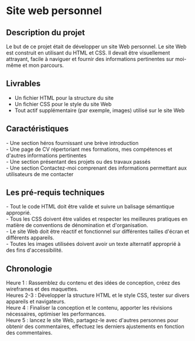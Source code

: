 <h1>Site web personnel</h1>
<h2>Description du projet</h2>

Le but de ce projet était de développer un site Web personnel. Le site Web est construit en utilisant du HTML et CSS. Il devait être visuellement attrayant, facile à naviguer et fournir des informations pertinentes sur moi-même et mon parcours.

<h2>Livrables</h2>

- Un fichier HTML pour la structure du site<br>
- Un fichier CSS pour le style du site Web<br>
- Tout actif supplémentaire (par exemple, images) utilisé sur le site Web<br>
  
<h2>Caractéristiques</h2>
- Une section héros fournissant une brève introduction<br>
- Une page de CV répertoriant mes formations, mes compétences et d'autres informations pertinentes<br>
- Une section présentant des projets ou des travaux passés<br>
- Une section Contactez-moi comprenant des informations permettant aux utilisateurs de me contacter<br>

<h2>Les pré-requis techniques</h2>
- Tout le code HTML doit être valide et suivre un balisage sémantique approprié.<br>
- Tous les CSS doivent être valides et respecter les meilleures pratiques en matière de conventions de dénomination et d'organisation.<br>
- Le site Web doit être réactif et fonctionnel sur différentes tailles d'écran et différents appareils.<br>
- Toutes les images utilisées doivent avoir un texte alternatif approprié à des fins d'accessibilité.<br>
  
<h2>Chronologie</h2>
Heure 1 : Rassemblez du contenu et des idées de conception, créez des wireframes et des maquettes.<br>
Heures 2-3 : Développer la structure HTML et le style CSS, tester sur divers appareils et navigateurs.<br>
Heure 4 : Finaliser la conception et le contenu, apporter les révisions nécessaires, optimiser les performances.<br>
Heure 5 : lancez le site Web, partagez-le avec d'autres personnes pour obtenir des commentaires, effectuez les derniers ajustements en fonction des commentaires.<br>
